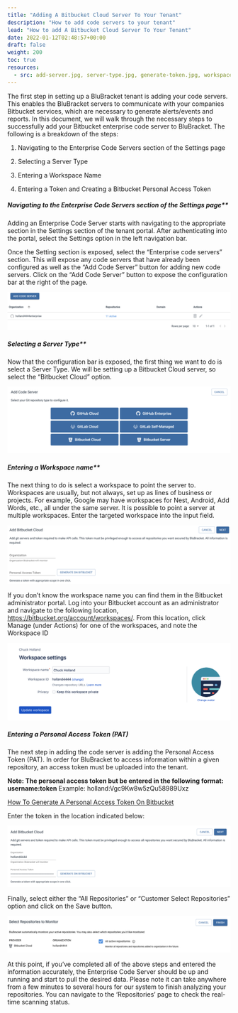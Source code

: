 ```yaml
---
title: "Adding A Bitbucket Cloud Server To Your Tenant"
description: "How to add code servers to your tenant"
lead: "How to add A Bitbucket Cloud Server To Your Tenant"
date: 2022-01-12T02:48:57+00:00
draft: false
weight: 200
toc: true
resources:
  - src: add-server.jpg, server-type.jpg, generate-token.jpg, workspace.jpg, bit-token.jpg, repo.jpg
---
```


The first step in setting up a BluBracket tenant is adding your code servers.  This enables the BluBracket servers to communicate with your companies Bitbucket services, which are necessary to generate alerts/events and reports.  In this document, we will walk through the necessary steps to successfully add your Bitbucket enterprise code server to BluBracket. The following is a breakdown of the steps:

1. Navigating to the Enterprise Code Servers section of the Settings page

2. Selecting a Server Type

3. Entering a Workspace Name

4. Entering a Token and Creating a Bitbucket Personal Access Token

##### Navigating to the Enterprise Code Servers section of the Settings page**

Adding an Enterprise Code Server starts with navigating to the appropriate section in the Settings section of the tenant portal.  After authenticating into the portal, select the Settings option in the left navigation bar.

Once the Setting section is exposed, select the “Enterprise code servers” section.  This will expose any code servers that have already been configured as well as the “Add Code Server” button for adding new code servers.  Click on the “Add Code Server” button to expose the configuration bar at the right of the page.

![add server screenshot](add-server.jpg)

##### Selecting a Server Type**

Now that the configuration bar is exposed, the first thing we want to do is select a Server Type.  We will be setting up a Bitbucket Cloud server, so select the “Bitbucket Cloud” option.

![server type screenshot](server-type.jpg)

##### Entering a Workspace name**

The next thing to do is select a workspace to point the server to.  Workspaces are usually, but not always, set up as lines of business or projects.  For example, Google may have workspaces for Nest, Android, Add Words, etc., all under the same server.  It is possible to point a server at multiple workspaces. Enter the targeted workspace into the input field.

![generate token screenshot](generate-token.jpg)

If you don’t know the workspace name you can find them in the Bitbucket administrator portal.  Log into your Bitbucket account as an administrator and navigate to the following location, https://bitbucket.org/account/workspaces/.  From this location, click Manage (under Actions) for one of the workspaces, and note the Workspace ID

![workspace screenshot](workspace.jpg)

##### Entering a Personal Access Token (PAT)

The next step in adding the code server is adding the Personal Access Token (PAT). In order for BluBracket to access information within a given repository, an access token must be uploaded into the tenant.

**Note: The personal access token but be entered in the following format:**
**username:token**
Example: holland:Vgc9Kw8w5zQu58989Uxz

[How To Generate A Personal Access Token On Bitbucket](https://support.blubracket.com/hc/en-us/articles/4404687343124-How-to-Generate-an-App-Password-or-Personal-Access-Token-PAT-in-Bitbucket)

Enter the token in the location indicated below:

![bit token screenshot](bit-token.jpg)

Finally, select either the “All Repositories” or “Customer Select Repositories” option and click on the Save button.

![repo screenshot](repo.jpg)

At this point, if you’ve completed all of the above steps and entered the information accurately, the Enterprise Code Server should be up and running and start to pull the desired data. Please note it can take anywhere from a few minutes to several hours for our system to finish analyzing your repositories. You can navigate to the ‘Repositories’ page to check the real-time scanning status.
